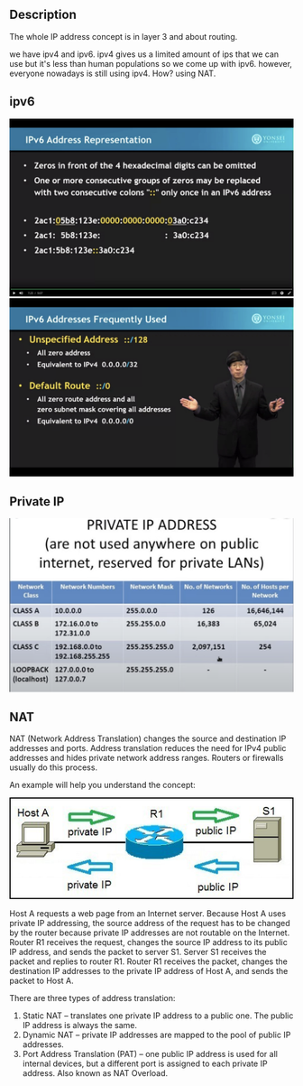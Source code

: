 ## Description
The whole IP address concept is in layer 3 and about routing.

we have ipv4 and ipv6. ipv4 gives us a limited amount of ips that we can use but it's less than human populations so we come up with ipv6. however, everyone nowadays is still using ipv4. How? using NAT.

## ipv6
![491482eaa8e67c14783461caf5295d4c.png](../../_resources/491482eaa8e67c14783461caf5295d4c.png)
![c07168207a5abfd7ddd0dfcae1842dfb.png](../../_resources/c07168207a5abfd7ddd0dfcae1842dfb.png)

## Private IP

![93fbf8a105550b9844753ed8717a4420.png](../../_resources/93fbf8a105550b9844753ed8717a4420.png)

## NAT

NAT (Network Address Translation) changes the source and destination IP addresses and ports. Address translation reduces the need for IPv4 public addresses and hides private network address ranges. Routers or firewalls usually do this process.

An example will help you understand the concept:

![2f587588a9a03573793fe207ec2fc910.png](../../_resources/2f587588a9a03573793fe207ec2fc910.png)

Host A requests a web page from an Internet server. Because Host A uses private IP addressing, the source address of the request has to be changed by the router because private IP addresses are not routable on the Internet. Router R1 receives the request, changes the source IP address to its public IP address, and sends the packet to server S1. Server S1 receives the packet and replies to router R1. Router R1 receives the packet, changes the destination IP addresses to the private IP address of Host A, and sends the packet to Host A.

There are three types of address translation:

1.  Static NAT – translates one private IP address to a public one. The public IP address is always the same.
2.  Dynamic NAT – private IP addresses are mapped to the pool of public IP addresses.
3.  Port Address Translation (PAT) – one public IP address is used for all internal devices, but a different port is assigned to each private IP address. Also known as NAT Overload.